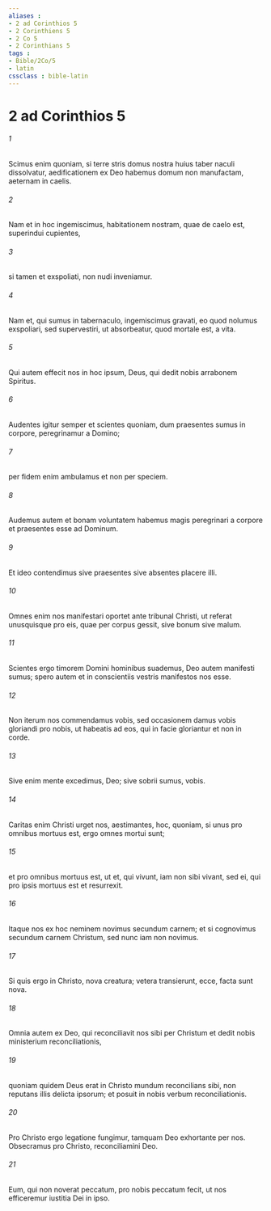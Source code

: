 ```yaml
---
aliases : 
- 2 ad Corinthios 5
- 2 Corinthiens 5
- 2 Co 5
- 2 Corinthians 5
tags : 
- Bible/2Co/5
- latin
cssclass : bible-latin
---
```


# 2 ad Corinthios 5

###### 1
Scimus enim quoniam, si terre stris domus nostra huius taber naculi dissolvatur, aedificationem ex Deo habemus domum non manufactam, aeternam in caelis. 
###### 2
Nam et in hoc ingemiscimus, habitationem nostram, quae de caelo est, superindui cupientes, 
###### 3
si tamen et exspoliati, non nudi inveniamur.
###### 4
Nam et, qui sumus in tabernaculo, ingemiscimus gravati, eo quod nolumus exspoliari, sed supervestiri, ut absorbeatur, quod mortale est, a vita. 
###### 5
Qui autem effecit nos in hoc ipsum, Deus, qui dedit nobis arrabonem Spiritus.
###### 6
Audentes igitur semper et scientes quoniam, dum praesentes sumus in corpore, peregrinamur a Domino; 
###### 7
per fidem enim ambulamus et non per speciem. 
###### 8
Audemus autem et bonam voluntatem habemus magis peregrinari a corpore et praesentes esse ad Dominum. 
###### 9
Et ideo contendimus sive praesentes sive absentes placere illi. 
###### 10
Omnes enim nos manifestari oportet ante tribunal Christi, ut referat unusquisque pro eis, quae per corpus gessit, sive bonum sive malum.
###### 11
Scientes ergo timorem Domini hominibus suademus, Deo autem manifesti sumus; spero autem et in conscientiis vestris manifestos nos esse. 
###### 12
Non iterum nos commendamus vobis, sed occasionem damus vobis gloriandi pro nobis, ut habeatis ad eos, qui in facie gloriantur et non in corde. 
###### 13
Sive enim mente excedimus, Deo; sive sobrii sumus, vobis.
###### 14
Caritas enim Christi urget nos, aestimantes, hoc, quoniam, si unus pro omnibus mortuus est, ergo omnes mortui sunt; 
###### 15
et pro omnibus mortuus est, ut et, qui vivunt, iam non sibi vivant, sed ei, qui pro ipsis mortuus est et resurrexit. 
###### 16
Itaque nos ex hoc neminem novimus secundum carnem; et si cognovimus secundum carnem Christum, sed nunc iam non novimus. 
###### 17
Si quis ergo in Christo, nova creatura; vetera transierunt, ecce, facta sunt nova.
###### 18
Omnia autem ex Deo, qui reconciliavit nos sibi per Christum et dedit nobis ministerium reconciliationis, 
###### 19
quoniam quidem Deus erat in Christo mundum reconcilians sibi, non reputans illis delicta ipsorum; et posuit in nobis verbum reconciliationis. 
###### 20
Pro Christo ergo legatione fungimur, tamquam Deo exhortante per nos. Obsecramus pro Christo, reconciliamini Deo. 
###### 21
Eum, qui non noverat peccatum, pro nobis peccatum fecit, ut nos efficeremur iustitia Dei in ipso.
